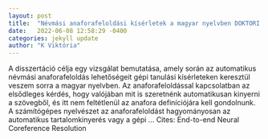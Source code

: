 ```yaml
---
layout: post
title:  "Névmási anaforafeloldási kísérletek a magyar nyelvben DOKTORI (PhD) ÉRTEKEZÉS"
date:   2022-06-08 12:58:29 -0400
categories: jekyll update
author: "K Viktória"
---
```

A disszertáció célja egy vizsgálat bemutatása, amely során az automatikus névmási anaforafeloldás lehetőségeit gépi tanulási kísérleteken keresztül veszem sorra a magyar nyelvben. Az anaforafeloldással kapcsolatban az elsődleges kérdés, hogy valójában mit is szeretnénk automatikusan kinyerni a szövegből, és itt nem feltétlenül az anafora definíciójára kell gondolnunk. A számítógépes nyelvészet az anaforafeloldást hagyományosan az automatikus tartalomkinyerés vagy a gépi …
Cites: ‪End-to-end Neural Coreference Resolution‬  